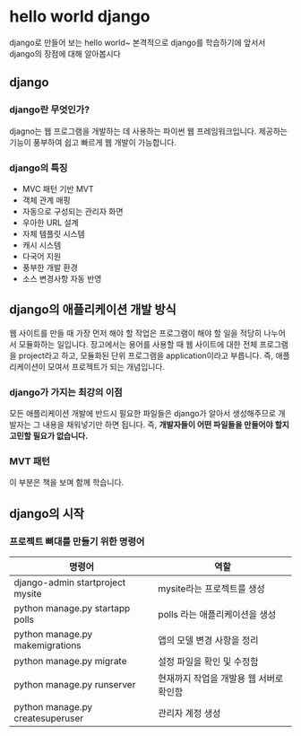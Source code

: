 # hello world django

django로 만들어 보는 hello world~
본격적으로 django를 학습하기에 앞서서 django의 장점에 대해 알아봅시다

## django 

### django란 무엇인가?
djagno는 웹 프로그램을 개발하는 데 사용하는 파이썬 웹 프레임워크입니다. 제공하는 기능이 풍부하여 쉽고 빠르게 웹 개발이 가능합니다. 

### django의 특징

- MVC 패턴 기반 MVT
- 객체 관계 매핑
- 자동으로 구성되는 관리자 화면
- 우아한 URL 설계
- 자체 템플릿 시스템
- 캐시 시스템
- 다국어 지원
- 풍부한 개발 환경
- 소스 변경사항 자동 반영


## django의 애플리케이션 개발 방식

웹 사이트를 만들 때 가장 먼저 해야 할 작업은 프로그램이 해야 할 일을 적당히 나누어서 모듈화하는 일입니다. 
장고에서는 용어를 사용할 때 웹 사이트에 대한 전체 프로그램을 project라고 하고, 모듈화된 단위 프로그램을 application이라고 부릅니다. 즉, 애플리케이션이 모여서 프로젝트가 되는 개념입니다. 

### django가 가지는 최강의 이점
모든 애플리케이션 개발에 반드시 필요한 파일들은 django가 알아서 생성해주므로 개발자는 그 내용을 채워넣기만 하면 됩니다. 즉, **개발자들이 어떤 파일들을 만들어야 할지 고민할 필요가 없습니다.** 


### MVT 패턴 
이 부분은 책을 보며 함께 학습니다. 


## django의 시작


### 프로젝트 뼈대를 만들기 위한 명령어

| 명령어                           | 역할                                    |
| -------------------------------- | --------------------------------------- |
| django-admin startproject mysite | mysite라는 프로젝트를 생성              |
| python manage.py startapp polls  | polls 라는 애플리케이션을 생성          |
| python manage.py makemigrations  | 앱의 모델 변경 사항을 정리              |
| python manage.py migrate         | 설정 파일을 확인 및 수정함              |
| python manage.py runserver       | 현재까지 작업을 개발용 웹 서버로 확인함 |
| python manage.py createsuperuser | 관리자 계정 생성                        |


